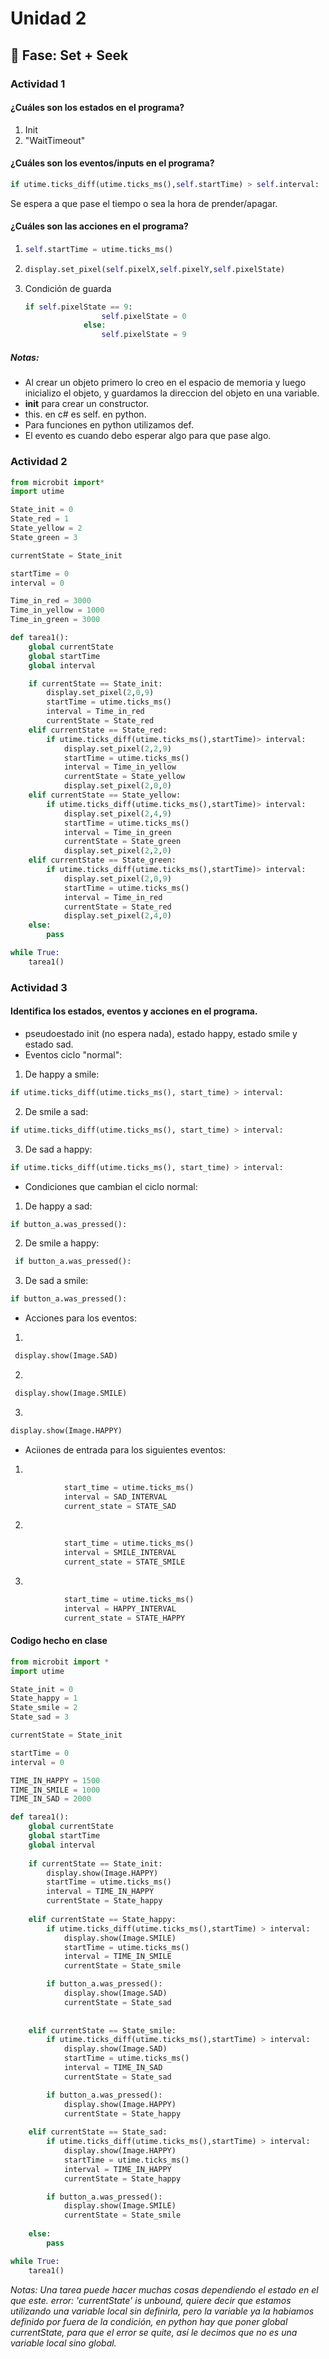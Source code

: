 # Unidad 2

## 🔎 Fase: Set + Seek  

### Actividad 1

#### ¿Cuáles son los estados en el programa?
  1. Init
  2. "WaitTimeout"

#### ¿Cuáles son los eventos/inputs en el programa?
```python
if utime.ticks_diff(utime.ticks_ms(),self.startTime) > self.interval:
```
Se espera a que pase el tiempo o sea la hora de prender/apagar.

#### ¿Cuáles son las acciones en el programa?
1. ```python
   self.startTime = utime.ticks_ms()
   ```
2. ```python
   display.set_pixel(self.pixelX,self.pixelY,self.pixelState)
   ```
3. Condición de guarda
   ```python
   if self.pixelState == 9:
                    self.pixelState = 0
                else:
                    self.pixelState = 9
   ```

##### Notas:
- Al crear un objeto primero lo creo en el espacio de memoria y luego inicializo el objeto, y guardamos la direccion del objeto en una variable.  
- __init__  para crear un constructor.  
- this. en c# es self. en python.  
- Para funciones en python utilizamos def.  
- El evento es cuando debo esperar algo para que pase algo.

### Actividad 2
```python
from microbit import*
import utime

State_init = 0
State_red = 1
State_yellow = 2
State_green = 3

currentState = State_init

startTime = 0
interval = 0

Time_in_red = 3000
Time_in_yellow = 1000
Time_in_green = 3000

def tarea1():
    global currentState
    global startTime
    global interval

    if currentState == State_init:
        display.set_pixel(2,0,9)
        startTime = utime.ticks_ms()
        interval = Time_in_red
        currentState = State_red
    elif currentState == State_red:
        if utime.ticks_diff(utime.ticks_ms(),startTime)> interval:
            display.set_pixel(2,2,9)
            startTime = utime.ticks_ms()
            interval = Time_in_yellow
            currentState = State_yellow
            display.set_pixel(2,0,0)
    elif currentState == State_yellow:
        if utime.ticks_diff(utime.ticks_ms(),startTime)> interval:
            display.set_pixel(2,4,9)
            startTime = utime.ticks_ms()
            interval = Time_in_green
            currentState = State_green
            display.set_pixel(2,2,0)
    elif currentState == State_green:
        if utime.ticks_diff(utime.ticks_ms(),startTime)> interval:
            display.set_pixel(2,0,9)
            startTime = utime.ticks_ms()
            interval = Time_in_red
            currentState = State_red
            display.set_pixel(2,4,0)
    else:
        pass

while True:
    tarea1()
```

### Actividad 3

####  Identifica los estados, eventos y acciones en el programa.
- pseudoestado init (no espera nada), estado happy, estado smile y estado sad.
- Eventos ciclo "normal":
1. De happy a smile: 
```python 
if utime.ticks_diff(utime.ticks_ms(), start_time) > interval:
```
2. De smile a sad: 
```python 
if utime.ticks_diff(utime.ticks_ms(), start_time) > interval:
```
3. De sad a happy: 
```python 
if utime.ticks_diff(utime.ticks_ms(), start_time) > interval:
``` 
- Condiciones que cambian el ciclo normal:
1. De happy a sad: 
```python 
if button_a.was_pressed(): 
``` 
2. De smile a happy:
```python 
 if button_a.was_pressed(): 
```
3. De sad a smile: 
```python 
if button_a.was_pressed(): 
``` 
- Acciones para los eventos:
1. 
```python 
 display.show(Image.SAD)
```
2. 
```python 
 display.show(Image.SMILE)
```
3. 
```python 
display.show(Image.HAPPY)
``` 
- Aciiones de entrada para los siguientes eventos:
1. 
```python 
            start_time = utime.ticks_ms()
            interval = SAD_INTERVAL
            current_state = STATE_SAD
```
2. 
```python 
            start_time = utime.ticks_ms()
            interval = SMILE_INTERVAL
            current_state = STATE_SMILE
```
3. 
```python 
            start_time = utime.ticks_ms()
            interval = HAPPY_INTERVAL
            current_state = STATE_HAPPY
```
#### Codigo hecho en clase
```python
from microbit import *
import utime

State_init = 0
State_happy = 1
State_smile = 2
State_sad = 3

currentState = State_init

startTime = 0
interval = 0

TIME_IN_HAPPY = 1500
TIME_IN_SMILE = 1000
TIME_IN_SAD = 2000

def tarea1():
    global currentState
    global startTime
    global interval
    
    if currentState == State_init:
        display.show(Image.HAPPY)
        startTime = utime.ticks_ms()
        interval = TIME_IN_HAPPY
        currentState = State_happy
    
    elif currentState == State_happy:
        if utime.ticks_diff(utime.ticks_ms(),startTime) > interval:
            display.show(Image.SMILE)
            startTime = utime.ticks_ms()
            interval = TIME_IN_SMILE
            currentState = State_smile

        if button_a.was_pressed():
            display.show(Image.SAD)
            currentState = State_sad
                   
            
    elif currentState == State_smile:
        if utime.ticks_diff(utime.ticks_ms(),startTime) > interval:
            display.show(Image.SAD)
            startTime = utime.ticks_ms()
            interval = TIME_IN_SAD
            currentState = State_sad

        if button_a.was_pressed():
            display.show(Image.HAPPY)
            currentState = State_happy
        
    elif currentState == State_sad:
        if utime.ticks_diff(utime.ticks_ms(),startTime) > interval:
            display.show(Image.HAPPY)
            startTime = utime.ticks_ms()
            interval = TIME_IN_HAPPY
            currentState = State_happy

        if button_a.was_pressed():
            display.show(Image.SMILE)
            currentState = State_smile
        
    else:
        pass

while True:
    tarea1()
```
*Notas: Una tarea puede hacer muchas cosas dependiendo el estado en el que este. error: 'currentState' is unbound, quiere decir que estamos utilizando una variable local sin definirla, pero la variable ya la habiamos definido por fuera de la condición, en python hay que poner global currentState, para que el error se quite, así le decimos que no es una variable local sino global.*
